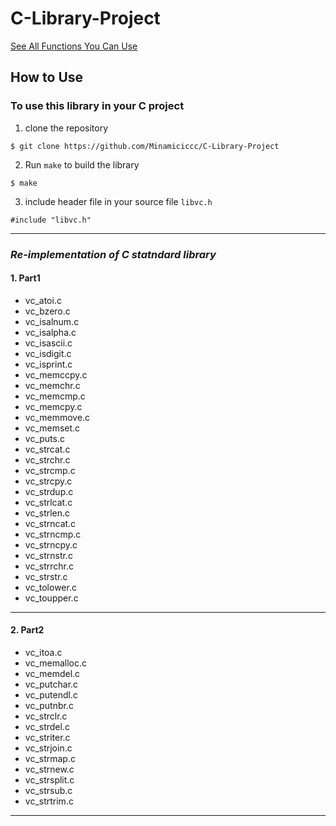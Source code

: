 # C-Library-Project

[See All Functions You Can Use](#Re-implementation-of-C-statndard-library)

## How to Use
### To use this library in your C project
1. clone the repository

`$ git clone https://github.com/Minamiciccc/C-Library-Project`

2. Run `make` to build the library

`$ make`

3. include header file in your source file `libvc.h`

`#include "libvc.h"`


---------------
### _Re-implementation of C statndard library_
#### 1. Part1
* vc_atoi.c
* vc_bzero.c
* vc_isalnum.c
* vc_isalpha.c
* vc_isascii.c
* vc_isdigit.c
* vc_isprint.c
* vc_memccpy.c
* vc_memchr.c
* vc_memcmp.c
* vc_memcpy.c
* vc_memmove.c
* vc_memset.c
* vc_puts.c
* vc_strcat.c
* vc_strchr.c
* vc_strcmp.c
* vc_strcpy.c
* vc_strdup.c
* vc_strlcat.c
* vc_strlen.c
* vc_strncat.c
* vc_strncmp.c
* vc_strncpy.c
* vc_strnstr.c
* vc_strrchr.c
* vc_strstr.c
* vc_tolower.c
* vc_toupper.c
---------------
#### 2. Part2
* vc_itoa.c
* vc_memalloc.c
* vc_memdel.c
* vc_putchar.c
* vc_putendl.c
* vc_putnbr.c
* vc_strclr.c
* vc_strdel.c
* vc_striter.c
* vc_strjoin.c
* vc_strmap.c
* vc_strnew.c
* vc_strsplit.c
* vc_strsub.c
* vc_strtrim.c
---------------

